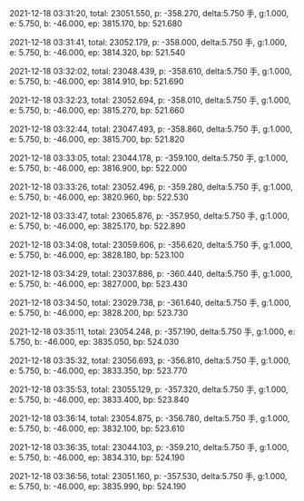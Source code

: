 2021-12-18 03:31:20, total: 23051.550, p: -358.270, delta:5.750 手, g:1.000, e: 5.750, b: -46.000, ep: 3815.170, bp: 521.680

2021-12-18 03:31:41, total: 23052.179, p: -358.000, delta:5.750 手, g:1.000, e: 5.750, b: -46.000, ep: 3814.320, bp: 521.540

2021-12-18 03:32:02, total: 23048.439, p: -358.610, delta:5.750 手, g:1.000, e: 5.750, b: -46.000, ep: 3814.910, bp: 521.690

2021-12-18 03:32:23, total: 23052.694, p: -358.010, delta:5.750 手, g:1.000, e: 5.750, b: -46.000, ep: 3815.270, bp: 521.660

2021-12-18 03:32:44, total: 23047.493, p: -358.860, delta:5.750 手, g:1.000, e: 5.750, b: -46.000, ep: 3815.700, bp: 521.820

2021-12-18 03:33:05, total: 23044.178, p: -359.100, delta:5.750 手, g:1.000, e: 5.750, b: -46.000, ep: 3816.900, bp: 522.000

2021-12-18 03:33:26, total: 23052.496, p: -359.280, delta:5.750 手, g:1.000, e: 5.750, b: -46.000, ep: 3820.960, bp: 522.530

2021-12-18 03:33:47, total: 23065.876, p: -357.950, delta:5.750 手, g:1.000, e: 5.750, b: -46.000, ep: 3825.170, bp: 522.890

2021-12-18 03:34:08, total: 23059.606, p: -356.620, delta:5.750 手, g:1.000, e: 5.750, b: -46.000, ep: 3828.180, bp: 523.100

2021-12-18 03:34:29, total: 23037.886, p: -360.440, delta:5.750 手, g:1.000, e: 5.750, b: -46.000, ep: 3827.000, bp: 523.430

2021-12-18 03:34:50, total: 23029.738, p: -361.640, delta:5.750 手, g:1.000, e: 5.750, b: -46.000, ep: 3828.200, bp: 523.730

2021-12-18 03:35:11, total: 23054.248, p: -357.190, delta:5.750 手, g:1.000, e: 5.750, b: -46.000, ep: 3835.050, bp: 524.030

2021-12-18 03:35:32, total: 23056.693, p: -356.810, delta:5.750 手, g:1.000, e: 5.750, b: -46.000, ep: 3833.350, bp: 523.770

2021-12-18 03:35:53, total: 23055.129, p: -357.320, delta:5.750 手, g:1.000, e: 5.750, b: -46.000, ep: 3833.400, bp: 523.840

2021-12-18 03:36:14, total: 23054.875, p: -356.780, delta:5.750 手, g:1.000, e: 5.750, b: -46.000, ep: 3832.100, bp: 523.610

2021-12-18 03:36:35, total: 23044.103, p: -359.210, delta:5.750 手, g:1.000, e: 5.750, b: -46.000, ep: 3834.310, bp: 524.190

2021-12-18 03:36:56, total: 23051.160, p: -357.530, delta:5.750 手, g:1.000, e: 5.750, b: -46.000, ep: 3835.990, bp: 524.190